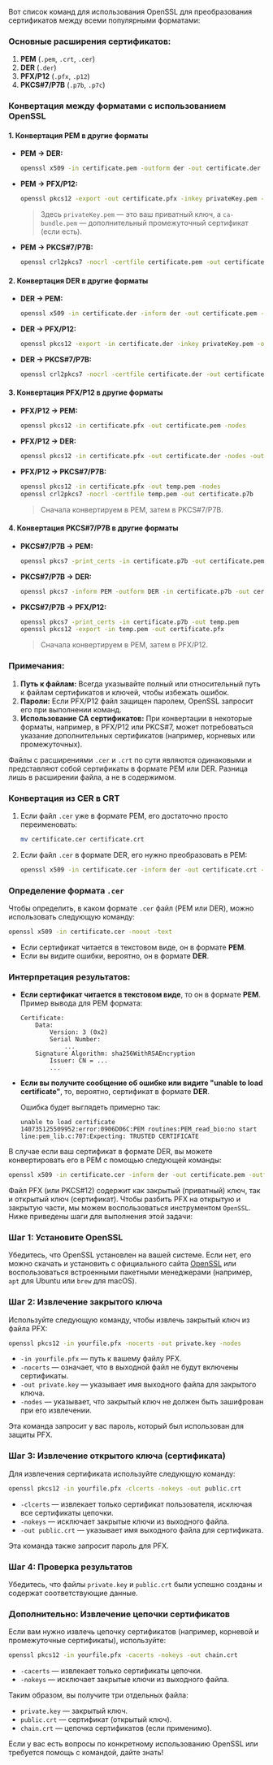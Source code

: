 Вот список команд для использования OpenSSL для преобразования сертификатов между всеми популярными форматами:

### Основные расширения сертификатов:

1. **PEM** (`.pem`, `.crt`, `.cer`)
2. **DER** (`.der`)
3. **PFX/P12** (`.pfx`, `.p12`)
4. **PKCS#7/P7B** (`.p7b`, `.p7c`)

### Конвертация между форматами с использованием OpenSSL

#### 1. Конвертация **PEM** в другие форматы

- **PEM → DER:**

  ```bash
  openssl x509 -in certificate.pem -outform der -out certificate.der
  ```

- **PEM → PFX/P12:**

  ```bash
  openssl pkcs12 -export -out certificate.pfx -inkey privateKey.pem -in certificate.pem -certfile ca-bundle.pem
  ```

  > Здесь `privateKey.pem` — это ваш приватный ключ, а `ca-bundle.pem` — дополнительный промежуточный сертификат (если есть).

- **PEM → PKCS#7/P7B:**

  ```bash
  openssl crl2pkcs7 -nocrl -certfile certificate.pem -out certificate.p7b -certfile ca-bundle.pem
  ```

#### 2. Конвертация **DER** в другие форматы

- **DER → PEM:**

  ```bash
  openssl x509 -in certificate.der -inform der -out certificate.pem -outform pem
  ```

- **DER → PFX/P12:**

  ```bash
  openssl pkcs12 -export -in certificate.der -inkey privateKey.pem -out certificate.pfx
  ```

- **DER → PKCS#7/P7B:**

  ```bash
  openssl crl2pkcs7 -nocrl -certfile certificate.der -out certificate.p7b
  ```

#### 3. Конвертация **PFX/P12** в другие форматы

- **PFX/P12 → PEM:**

  ```bash
  openssl pkcs12 -in certificate.pfx -out certificate.pem -nodes
  ```

- **PFX/P12 → DER:**

  ```bash
  openssl pkcs12 -in certificate.pfx -out certificate.der -nodes -outform DER
  ```

- **PFX/P12 → PKCS#7/P7B:**

  ```bash
  openssl pkcs12 -in certificate.pfx -out temp.pem -nodes
  openssl crl2pkcs7 -nocrl -certfile temp.pem -out certificate.p7b
  ```

  > Сначала конвертируем в PEM, затем в PKCS#7/P7B.

#### 4. Конвертация **PKCS#7/P7B** в другие форматы

- **PKCS#7/P7B → PEM:**

  ```bash
  openssl pkcs7 -print_certs -in certificate.p7b -out certificate.pem
  ```

- **PKCS#7/P7B → DER:**

  ```bash
  openssl pkcs7 -inform PEM -outform DER -in certificate.p7b -out certificate.der
  ```

- **PKCS#7/P7B → PFX/P12:**

  ```bash
  openssl pkcs7 -print_certs -in certificate.p7b -out temp.pem
  openssl pkcs12 -export -in temp.pem -out certificate.pfx
  ```

  > Сначала конвертируем в PEM, затем в PFX/P12.

### Примечания:

1. **Путь к файлам:** Всегда указывайте полный или относительный путь к файлам сертификатов и ключей, чтобы избежать ошибок.
2. **Пароли:** Если PFX/P12 файл защищен паролем, OpenSSL запросит его при выполнении команд.
3. **Использование CA сертификатов:** При конвертации в некоторые форматы, например, в PFX/P12 или PKCS#7, может потребоваться указание дополнительных сертификатов (например, корневых или промежуточных).

Файлы с расширениями `.cer` и `.crt` по сути являются одинаковыми и представляют собой сертификаты в формате PEM или DER. Разница лишь в расширении файла, а не в содержимом. 

### Конвертация из **CER** в **CRT**

1. Если файл `.cer` уже в формате PEM, его достаточно просто переименовать:

    ```bash
    mv certificate.cer certificate.crt
    ```

2. Если файл `.cer` в формате DER, его нужно преобразовать в PEM:

    ```bash
    openssl x509 -in certificate.cer -inform der -out certificate.crt -outform pem
    ```

### Определение формата `.cer`

Чтобы определить, в каком формате `.cer` файл (PEM или DER), можно использовать следующую команду:

```bash
openssl x509 -in certificate.cer -noout -text
```

- Если сертификат читается в текстовом виде, он в формате **PEM**.
- Если вы видите ошибки, вероятно, он в формате **DER**.

### Интерпретация результатов:

- **Если сертификат читается в текстовом виде**, то он в формате **PEM**.  
  Пример вывода для PEM формата:

  ```
  Certificate:
      Data:
          Version: 3 (0x2)
          Serial Number:
              ...
      Signature Algorithm: sha256WithRSAEncryption
          Issuer: CN = ...
          ...
  ```

- **Если вы получите сообщение об ошибке или видите "unable to load certificate"**, то, вероятно, сертификат в формате **DER**.  

  Ошибка будет выглядеть примерно так:

  ```
  unable to load certificate
  140735125509952:error:0906D06C:PEM routines:PEM_read_bio:no start line:pem_lib.c:707:Expecting: TRUSTED CERTIFICATE
  ```

В случае если ваш сертификат в формате DER, вы можете конвертировать его в PEM с помощью следующей команды:

```bash
openssl x509 -in certificate.cer -inform der -out certificate.pem -outform pem
```

Файл PFX (или PKCS#12) содержит как закрытый (приватный) ключ, так и открытый ключ (сертификат). Чтобы разбить PFX на открытую и закрытую части, мы можем воспользоваться инструментом `OpenSSL`. Ниже приведены шаги для выполнения этой задачи:

### Шаг 1: Установите OpenSSL

Убедитесь, что OpenSSL установлен на вашей системе. Если нет, его можно скачать и установить с официального сайта [OpenSSL](https://www.openssl.org) или воспользоваться встроенными пакетными менеджерами (например, `apt` для Ubuntu или `brew` для macOS).

### Шаг 2: Извлечение закрытого ключа

Используйте следующую команду, чтобы извлечь закрытый ключ из файла PFX:

```sh
openssl pkcs12 -in yourfile.pfx -nocerts -out private.key -nodes
```

- `-in yourfile.pfx` — путь к вашему файлу PFX.
- `-nocerts` — означает, что в выходной файл не будут включены сертификаты.
- `-out private.key` — указывает имя выходного файла для закрытого ключа.
- `-nodes` — указывает, что закрытый ключ не должен быть зашифрован при его извлечении.

Эта команда запросит у вас пароль, который был использован для защиты PFX.

### Шаг 3: Извлечение открытого ключа (сертификата)

Для извлечения сертификата используйте следующую команду:

```sh
openssl pkcs12 -in yourfile.pfx -clcerts -nokeys -out public.crt
```

- `-clcerts` — извлекает только сертификат пользователя, исключая все сертификаты цепочки.
- `-nokeys` — исключает закрытые ключи из выходного файла.
- `-out public.crt` — указывает имя выходного файла для сертификата.

Эта команда также запросит пароль для PFX.

### Шаг 4: Проверка результатов

Убедитесь, что файлы `private.key` и `public.crt` были успешно созданы и содержат соответствующие данные.

### Дополнительно: Извлечение цепочки сертификатов

Если вам нужно извлечь цепочку сертификатов (например, корневой и промежуточные сертификаты), используйте:

```sh
openssl pkcs12 -in yourfile.pfx -cacerts -nokeys -out chain.crt
```

- `-cacerts` — извлекает только сертификаты цепочки.
- `-nokeys` — исключает закрытые ключи из выходного файла.

Таким образом, вы получите три отдельных файла:
- `private.key` — закрытый ключ.
- `public.crt` — сертификат (открытый ключ).
- `chain.crt` — цепочка сертификатов (если применимо).

Если у вас есть вопросы по конкретному использованию OpenSSL или требуется помощь с командой, дайте знать!
